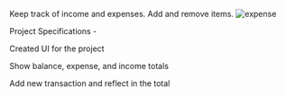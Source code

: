 Keep track of income and expenses. Add and remove items.
![expense](https://github.com/ashishh-tomar/Expense-Tracker/assets/64980796/2aa2637b-13d6-4597-bbf3-242b12086e5a)





Project Specifications -

Created UI for the project

Show balance, expense, and income totals

Add new transaction and reflect in the total

